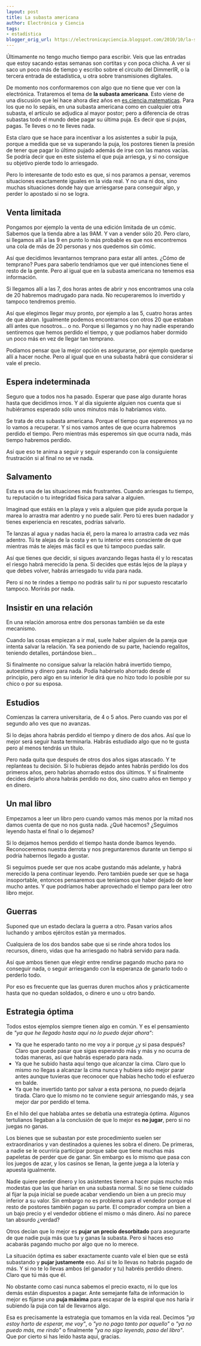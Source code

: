 ```yaml
---
layout: post
title: La subasta americana
author: Electrónica y Ciencia
tags:
- estadística
blogger_orig_url: https://electronicayciencia.blogspot.com/2010/10/la-subasta-americana.html
---
```


Últimamente no tengo mucho tiempo para escribir. Veis que las entradas que estoy sacando estas semanas son cortitas y con poca chicha. A ver si saco un poco más de tiempo y escribo sobre el circuito del DimmerIR, o la tercera entrada de estadística, u otra sobre transmisiones digitales.

De momento nos conformaremos con algo que no tiene que ver con la electrónica. Trataremos el tema de **la subasta americana**. Esto viene de una discusión que leí hace ahora diez años en [es.ciencia.matematicas](http://groups.google.com/group/es.ciencia.matematicas/browse_thread/thread/df9df97d4d912ea8/1326f65a668ca9ba?#1326f65a668ca9ba). Para los que no lo sepáis, en una subasta americana como en cualquier otra subasta, el artículo se adjudica al mayor postor; pero a diferencia de otras subastas todo el mundo debe pagar su última puja. Es decir que si pujas, pagas. Te lleves o no te lleves nada.

Esta claro que se hace para incentivar a los asistentes a subir la puja, porque a medida que se va superando la puja, los postores tienen la presión de tener que pagar lo último pujado además de irse con las manos vacías. Se podría decir que en este sistema el que puja arriesga, y si no consigue su objetivo pierde todo lo arriesgado.

Pero lo interesante de todo esto es que, si nos paramos a pensar, veremos situaciones exactamente iguales en la vida real. Y no una ni dos, sino muchas situaciones donde hay que arriesgarse para conseguir algo, y perder lo apostado si no se logra.

## Venta limitada

Pongamos por ejemplo la venta de una edición limitada de un cómic. Sabemos que la tienda abre a las 9AM. Y van a vender sólo 20. Pero claro, si llegamos allí a las 9 en punto lo más probable es que nos encontremos una cola de más de 20 personas y nos quedemos sin cómic.

Así que decidimos levantarnos temprano para estar allí antes. ¿Cómo de temprano? Pues para saberlo tendríamos que ver qué intenciones tiene el resto de la gente. Pero al igual que en la subasta americana no tenemos esa información.

Si llegamos allí a las 7, dos horas antes de abrir y nos encontramos una cola de 20 habremos madrugado para nada. No recuperaremos lo invertido y tampoco tendremos premio.

Así que elegimos llegar muy pronto, por ejemplo a las 5, cuatro horas antes de que abran. Igualmente podemos encontrarnos con otros 20 que estaban allí antes que nosotros... o no. Porque si llegamos y no hay nadie esperando sentiremos que hemos perdido el tiempo, y que podíamos haber dormido un poco más en vez de llegar tan temprano.

Podíamos pensar que la mejor opción es asegurarse, por ejemplo quedarse allí a hacer noche. Pero al igual que en una subasta habrá que considerar si vale el precio.

## Espera indeterminada

Seguro que a todos nos ha pasado. Esperar que pase algo durante horas hasta que decidimos irnos. Y al día siguiente alguien nos cuenta que si hubiéramos esperado sólo unos minutos más lo habríamos visto.

Se trata de otra subasta americana. Porque el tiempo que esperemos ya no lo vamos a recuperar. Y si nos vamos antes de que ocurra habremos perdido el tiempo. Pero mientras más esperemos sin que ocurra nada, más tiempo habremos perdido.

Así que eso te anima a seguir y seguir esperando con la consiguiente frustración si al final no se ve nada.

## Salvamento

Esta es una de las situaciones más frustrantes. Cuando arriesgas tu tiempo, tu reputación o tu integridad física para salvar a alguien.

Imaginad que estáis en la playa y veis a alguien que pide ayuda porque la marea lo arrastra mar adentro y no puede salir. Pero tú eres buen nadador y tienes experiencia en rescates, podrías salvarlo.

Te lanzas al agua y nadas hacia él, pero la marea lo arrastra cada vez más adentro. Tú te alejas de la costa y en tu interior eres consciente de que mientras más te alejes más fácil es que tú tampoco puedas salir.

Así que tienes que decidir, si sigues avanzando llegas hasta él y lo rescatas el riesgo habrá merecido la pena. Si decides que estás lejos de la playa y que debes volver, habrás arriesgado tu vida para nada. 

Pero si no te rindes a tiempo no podrás salir tu ni por supuesto rescatarlo tampoco. Morirás por nada.

## Insistir en una relación

En una relación amorosa entre dos personas también se da este mecanismo.

Cuando las cosas empiezan a ir mal, suele haber alguien de la pareja que intenta salvar la relación. Ya sea poniendo de su parte, haciendo regalitos, teniendo detalles, portándose bien...

Si finalmente no consigue salvar la relación habrá invertido tiempo, autoestima y dinero para nada. Podía habérselo ahorrado desde el principio, pero algo en su interior le dirá que no hizo todo lo posible por su chico o por su esposa.

## Estudios

Comienzas la carrera universitaria, de 4 o 5 años. Pero cuando vas por el segundo año ves que no avanzas.

Si lo dejas ahora habrás perdido el tiempo y dinero de dos años. Así que lo mejor será seguir hasta terminarla. Habrás estudiado algo que no te gusta pero al menos tendrás un título.

Pero nada quita que después de otros dos años sigas atascado. Y te replanteas tu decisión. Sí lo hubieras dejado antes habrás perdido los dos primeros años, pero habrías ahorrado estos dos últimos. Y si finalmente decides dejarlo ahora habrás perdido no dos, sino cuatro años en tiempo y en dinero.

## Un mal libro

Empezamos a leer un libro pero cuando vamos más menos por la mitad nos damos cuenta de que no nos gusta nada. ¿Qué hacemos? ¿Seguimos leyendo hasta el final o lo dejamos?

Si lo dejamos hemos perdido el tiempo hasta donde íbamos leyendo. Reconoceremos nuestra derrota y nos preguntaremos durante un tiempo si podría habernos llegado a gustar.

Si seguimos puede ser que nos acabe gustando más adelante, y habrá merecido la pena continuar leyendo. Pero también puede ser que se haga insoportable, entonces pensaremos que teníamos que haber dejado de leer mucho antes. Y que podríamos haber aprovechado el tiempo para leer otro libro mejor.

## Guerras

Suponed que un estado declara la guerra a otro. Pasan varios años luchando y ambos ejércitos están ya mermados.

Cualquiera de los dos bandos sabe que si se rinde ahora todos los recursos, dinero, vidas que ha arriesgado no habrá servido para nada.

Así que ambos tienen que elegir entre rendirse pagando mucho para no conseguir nada, o seguir arriesgando con la esperanza de ganarlo todo o perderlo todo.

Por eso es frecuente que las guerras duren muchos años y prácticamente hasta que no quedan soldados, o dinero e uno u otro bando.

## Estrategia óptima

Todos estos ejemplos siempre tienen algo en común. Y es el pensamiento de *"ya que he llegado hasta aquí no lo puedo dejar ahora"*:

- Ya que he esperado tanto no me voy a ir porque ¿y si pasa después? Claro que puede pasar que sigas esperando más y más y no ocurra de todas maneras, así que habrás esperado para nada.
- Ya que he subido hasta aquí tengo que alcanzar la cima. Claro que lo mismo no llegas a alcanzar la cima nunca y hubiera sido mejor parar antes aunque tuvieras que reconocer que habías hecho todo el esfuerzo en balde.
- Ya que he invertido tanto por salvar a esta persona, no puedo dejarla tirada. Claro que lo mismo no te conviene seguir arriesgando más, y sea mejor dar por perdido el tema.

En el hilo del que hablaba antes se debatía una estrategia óptima. Algunos tertulianos llegaban a la conclusión de que lo mejor es **no jugar**, pero si no juegas no ganas.

Los bienes que se subastan por este procedimiento suelen ser extraordinarios y van destinados a quienes les sobra el dinero. De primeras, a nadie se le ocurriría participar porque sabe que tiene muchas más papeletas de perder que de ganar. Sin embargo es lo mismo que pasa con los juegos de azar, y los casinos se llenan, la gente juega a la lotería y apuesta igualmente.

Nadie quiere perder dinero y los asistentes tienen a hacer pujas mucho más modestas que las que harían en una subasta normal. Si no se tiene cuidado al fijar la puja inicial se puede acabar vendiendo un bien a un precio muy inferior a su valor. Sin embargo no es problema para el vendedor porque el resto de postores también pagan su parte. El comprador compra un bien a un bajo precio y el vendedor obtiene el mismo o más dinero. Así no parece tan absurdo ¿verdad?

Otros decían que lo mejor es **pujar un precio desorbitado** para asegurarte de que nadie puja más que tu y ganas la subasta. Pero si haces eso acabarás pagando mucho por algo que no lo merece. 

La situación óptima es saber exactamente cuanto vale el bien que se está subastando y **pujar justamente** eso. Así si te lo llevas no habrás pagado de más. Y si no te lo llevas ambos (el ganador y tu) habréis perdido dinero. Claro que tú más que él.

No obstante como casi nunca sabemos el precio exacto, ni lo que los demás están dispuestos a pagar. Ante semejante falta de información lo mejor es fijarse una **puja máxima** para escapar de la espiral que nos haría ir subiendo la puja con tal de llevarnos algo.

Esa es precisamente la estrategia que tomamos en la vida real. Decimos *"ya estoy harto de esperar, me voy"*, o *"yo no pago tanto por aquello"* o *"ya no puedo más, me rindo"* o finalmente *"ya no sigo leyendo, paso del libro"*. Que por cierto si has leído hasta aquí, gracias.

